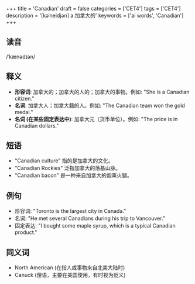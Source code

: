 +++
title = 'Canadian'
draft = false
categories = ['CET4']
tags = ['CET4']
description = '[kəˈneidjən] a.加拿大的'
keywords = ['ai words', 'Canadian']
+++

## 读音
/ˈkænədɪən/

## 释义
- **形容词**: 加拿大的；加拿大的人的；加拿大的事物。例如: "She is a Canadian citizen."
- **名词**: 加拿大人；加拿大籍的人。例如: "The Canadian team won the gold medal."
- **名词 (在某些固定表达中)**: 加拿大元（货币单位）。例如: "The price is in Canadian dollars."

## 短语
- "Canadian culture" 指的是加拿大的文化。
- "Canadian Rockies" 泛指加拿大的落基山脉。
- "Canadian bacon" 是一种来自加拿大的烟熏火腿。

## 例句
- 形容词: "Toronto is the largest city in Canada."
- 名词: "He met several Canadians during his trip to Vancouver."
- 固定表达: "I bought some maple syrup, which is a typical Canadian product."

## 同义词
- North American (在指人或事物来自北美大陆时)
- Canuck (俚语，主要在美国使用，有时视为贬义)
